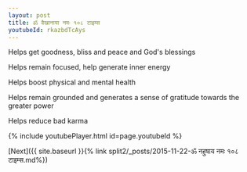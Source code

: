 ```yaml
---
layout: post
title: ॐ वैखानाया नमः १०८ टाइम्स
youtubeId: rkazbdTcAys
---
```

 
 
Helps get goodness, bliss and peace and God's blessings
 
Helps remain focused, help generate inner energy 
 
Helps boost physical and mental health 
 
Helps remain grounded and generates a sense of gratitude towards the greater power 
 
Helps reduce bad karma
 
 
 
 


{% include youtubePlayer.html id=page.youtubeId %}
 
[Next]({{ site.baseurl }}{% link  split2/_posts/2015-11-22-ॐ नहुषाय नमः १०८ टाइम्स.md%})
 
